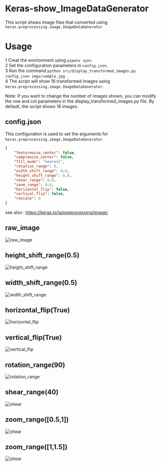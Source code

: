 # Keras-show_ImageDataGenerator
This script shows image files that converted using `keras.preprocessing.image.ImageDataGenerator`

# Usage
1 Creat the environment using `pipenv sync`.  
2 Set the configuration parameters in `config.json`.  
3 Run the command `python src/display_transformed_images.py config.json imgs/sample.jpg `.  
4 The script will show 16 transformed images using `keras.preprocessing.image.ImageDataGenerator`.

Note: If you want to change the number of images shown, you can modify the row and col parameters in the display_transformed_images.py file. By default, the script shows 16 images.

## config.json

This configuration is used to set the arguments for `keras.preprocessing.image.ImageDataGenerator`.
```json
{
    "featurewise_center": false,
    "samplewise_center": false,
    "fill_mode": "nearest",
    "rotation_range": 0,
    "width_shift_range": 0.0,
    "height_shift_range": 0.0,
    "shear_range": 0.0,
    "zoom_range": 0.0,
    "horizontal_flip": false,
    "vertical_flip": false,
    "rescale": 0
}
```

see also : https://keras.io/ja/preprocessing/image/

## raw_image
![raw_image](https://github.com/takurooo/Keras-show_ImageDataGenerator/blob/images/dog.jpg?raw=true)

## height_shift_range(0.5)
![height_shift_range](https://github.com/takurooo/Keras-show_ImageDataGenerator/blob/images/height_0.5.png?raw=true)

## width_shift_range(0.5)
![width_shift_range](https://github.com/takurooo/Keras-show_ImageDataGenerator/blob/images/widht_0.5.png?raw=true)

## horizontal_flip(True)
![horizontal_flip](https://github.com/takurooo/Keras-show_ImageDataGenerator/blob/images/horizontal_flip.png?raw=true)

## vertical_flip(True)
![vertical_flip](https://github.com/takurooo/Keras-show_ImageDataGenerator/blob/images/vertical_flip.png?raw=true)

## rotation_range(90)
![rotation_range](https://github.com/takurooo/Keras-show_ImageDataGenerator/blob/images/rotation_range_90.png?raw=true)

## shear_range(40)
![shear](https://github.com/takurooo/Keras-show_ImageDataGenerator/blob/images/shear_40.png?raw=true)

## zoom_range([0.5,1])
![shear](https://github.com/takurooo/Keras-show_ImageDataGenerator/blob/images/zoom_0.5_1.png?raw=true)

## zoom_range([1,1.5])
![shear](https://github.com/takurooo/Keras-show_ImageDataGenerator/blob/images/zoom_1_1.5.png?raw=true)
